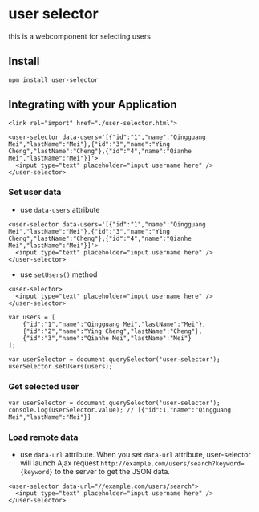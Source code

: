 # user selector
this is a webcomponent for selecting users

## Install
```
npm install user-selector
```

## Integrating with your Application
```
<link rel="import" href="./user-selector.html">
```

```
<user-selector data-users='[{"id":"1","name":"Qingguang Mei","lastName":"Mei"},{"id":"3","name":"Ying Cheng","lastName":"Cheng"},{"id":"4","name":"Qianhe Mei","lastName":"Mei"}]'>
  <input type="text" placeholder="input username here" />
</user-selector>
```

### Set user data
- use `data-users` attribute

```
<user-selector data-users='[{"id":"1","name":"Qingguang Mei","lastName":"Mei"},{"id":"3","name":"Ying Cheng","lastName":"Cheng"},{"id":"4","name":"Qianhe Mei","lastName":"Mei"}]'>
  <input type="text" placeholder="input username here" />
</user-selector>
```
- use `setUsers()` method

```
<user-selector>
  <input type="text" placeholder="input username here" />
</user-selector>
```

```
var users = [
	{"id":"1","name":"Qingguang Mei","lastName":"Mei"},
	{"id":"2","name":"Ying Cheng","lastName":"Cheng"},
	{"id":"3","name":"Qianhe Mei","lastName":"Mei"}
];

var userSelector = document.querySelector('user-selector');
userSelector.setUsers(users);
```

### Get selected user
```
var userSelector = document.querySelector('user-selector');
console.log(userSelector.value); // [{"id":1,"name":"Qingguang Mei","lastName":"Mei"}]
```


### Load remote data
- use `data-url` attribute. When you set `data-url` attribute, user-selector will launch Ajax request `http://example.com/users/search?keyword={keyword}` to the server to get the JSON data.

```
<user-selector data-url="//example.com/users/search">
  <input type="text" placeholder="input username here" />
</user-selector>
```